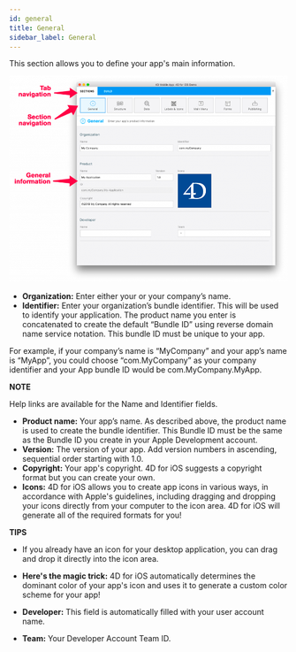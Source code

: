 ```yaml
---
id: general
title: General
sidebar_label: General
---
```

This section allows you to define your app's main information.

![General section](assets/project-editor/General-section-4D-for-iOS.png)

* **Organization:** Enter either your or your company’s name.
* **Identifier:** Enter your organization’s bundle identifier. This will be used to identify your application. The product name you enter is concatenated to create the default “Bundle ID” using reverse domain name service notation. This bundle ID must be unique to your app.

For example, if your company’s name is “MyCompany” and your app’s name is “MyApp”, you could choose “com.MyCompany” as your company identifier and your App bundle ID would be com.MyCompany.MyApp.<div class = "tips"> 

**NOTE**

Help links are available for the Name and Identifier fields.</div> 

* **Product name:** Your app’s name. As described above, the product name is used to create the bundle identifier. This Bundle ID must be the same as the Bundle ID you create in your Apple Development account.
* **Version:** The version of your app. Add version numbers in ascending, sequential order starting with 1.0.
* **Copyright:** Your app's copyright. 4D for iOS suggests a copyright format but you can create your own.
* **Icons:** 4D for iOS allows you to create app icons in various ways, in accordance with Apple's guidelines, including dragging and dropping your icons directly from your computer to the icon area. 4D for iOS will generate all of the required formats for you!<div class = "tips"> 

**TIPS**

* If you already have an icon for your desktop application, you can drag and drop it directly into the icon area.

* **Here's the magic trick:** 4D for iOS automatically determines the dominant color of your app's icon and uses it to generate a custom color scheme for your app!</div> 

* **Developer:** This field is automatically filled with your user account name.

* **Team:** Your Developer Account Team ID.